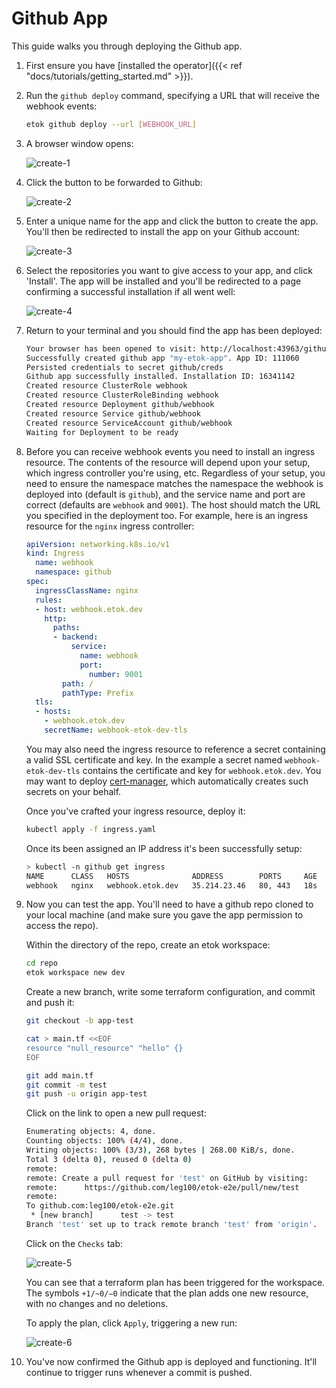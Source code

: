 # Github App

This guide walks you through deploying the Github app.

1. First ensure you have [installed the operator]({{< ref "docs/tutorials/getting_started.md" >}}).

2. Run the `github deploy` command, specifying a URL that will receive the webhook events:

    ```bash
    etok github deploy --url [WEBHOOK_URL]
    ```

3. A browser window opens:

    ![create-1](/create-github-app.png)

4. Click the button to be forwarded to Github:

    ![create-2](/create-github-app-2.png)

5. Enter a unique name for the app and click the button to create the app. You'll then be redirected to install the app on your Github account:

    ![create-3](/create-github-app-3.png)

6. Select the repositories you want to give access to your app, and click 'Install'. The app will be installed and you'll be redirected to a page confirming a successful installation if all went well:

    ![create-4](/create-github-app-4.png)

7. Return to your terminal and you should find the app has been deployed:

    ```bash
    Your browser has been opened to visit: http://localhost:43963/github-app/setup
    Successfully created github app "my-etok-app". App ID: 111060
    Persisted credentials to secret github/creds
    Github app successfully installed. Installation ID: 16341142
    Created resource ClusterRole webhook
    Created resource ClusterRoleBinding webhook
    Created resource Deployment github/webhook
    Created resource Service github/webhook
    Created resource ServiceAccount github/webhook
    Waiting for Deployment to be ready
    ```

8. Before you can receive webhook events you need to install an ingress resource. The contents of the resource will depend upon your setup, which ingress controller you're using, etc. Regardless of your setup, you need to ensure the namespace matches the namespace the webhook is deployed into (default is `github`), and the service name and port are correct (defaults are `webhook` and `9001`). The host should match the URL you specified in the deployment too. For example, here is an ingress resource for the `nginx` ingress controller:

    ```yaml
    apiVersion: networking.k8s.io/v1
    kind: Ingress
      name: webhook
      namespace: github
    spec:
      ingressClassName: nginx
      rules:
      - host: webhook.etok.dev
        http:
          paths:
          - backend:
              service:
                name: webhook
                port:
                  number: 9001
            path: /
            pathType: Prefix
      tls:
      - hosts:
        - webhook.etok.dev
        secretName: webhook-etok-dev-tls
    ```

    You may also need the ingress resource to reference a secret containing a valid SSL certificate and key. In the example a secret named `webhook-etok-dev-tls` contains the certificate and key for `webhook.etok.dev`. You may want to deploy [cert-manager](https://cert-manager.io/), which automatically creates such secrets on your behalf.

    Once you've crafted your ingress resource, deploy it:

    ```bash
    kubectl apply -f ingress.yaml
    ```

    Once its been assigned an IP address it's been successfully setup:

    ```bash
    > kubectl -n github get ingress
    NAME      CLASS   HOSTS              ADDRESS        PORTS     AGE
    webhook   nginx   webhook.etok.dev   35.214.23.46   80, 443   18s
    ```

9. Now you can test the app. You'll need to have a github repo cloned to your local machine (and make sure you gave the app permission to access the repo).

    Within the directory of the repo, create an etok workspace:

    ```bash
    cd repo
    etok workspace new dev
    ```

    Create a new branch, write some terraform configuration, and commit and push it:

    ```bash
    git checkout -b app-test
    ```

    ```bash
    cat > main.tf <<EOF
    resource "null_resource" "hello" {}
    EOF
    ```

    ```bash
    git add main.tf
    git commit -m test
    git push -u origin app-test
    ```

    Click on the link to open a new pull request:

    ```bash
    Enumerating objects: 4, done.
    Counting objects: 100% (4/4), done.
    Writing objects: 100% (3/3), 268 bytes | 268.00 KiB/s, done.
    Total 3 (delta 0), reused 0 (delta 0)
    remote: 
    remote: Create a pull request for 'test' on GitHub by visiting:
    remote:      https://github.com/leg100/etok-e2e/pull/new/test
    remote: 
    To github.com:leg100/etok-e2e.git
     * [new branch]      test -> test
    Branch 'test' set up to track remote branch 'test' from 'origin'.

    ```

    Click on the `Checks` tab:

    ![create-5](/create-github-app-5.png)

    You can see that a terraform plan has been triggered for the workspace. The symbols `+1/~0/−0` indicate that the plan adds one new resource, with no changes and no deletions.

    To apply the plan, click `Apply`, triggering a new run:

    ![create-6](/create-github-app-6.png)

1. You've now confirmed the Github app is deployed and functioning. It'll continue to trigger runs whenever a commit is pushed.
